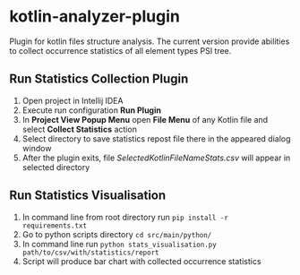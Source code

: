 # kotlin-analyzer-plugin
Plugin for kotlin files structure analysis. The current version provide abilities to collect occurrence statistics of all element types PSI tree.

## Run Statistics Collection Plugin
1. Open project in Intellij IDEA
2. Execute run configuration **Run Plugin**
3. In **Project View Popup Menu** open **File Menu** of any Kotlin file and select **Collect Statistics** action
4. Select directory to save statistics repost file there in the appeared dialog window
5. After the plugin exits, file *SelectedKotlinFileNameStats.csv* will appear in selected directory 

## Run Statistics Visualisation
1. In command line from root directory run `pip install -r requirements.txt`
2. Go to python scripts directory `cd src/main/python/`
3. In command line run `python stats_visualisation.py path/to/csv/with/statistics/report`
4. Script will produce bar chart with collected occurrence statistics 